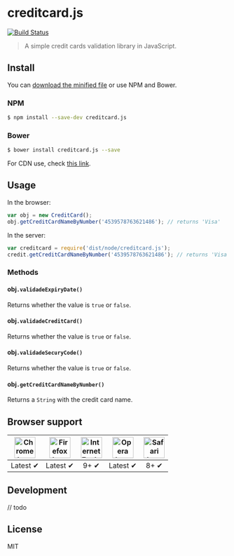 # creditcard.js

[![Build Status](https://api.travis-ci.org/ContaAzul/credicard.js.svg?branch=master)](https://travis-ci.org/ContaAzul/credicard.js)

> A simple credit cards validation library in JavaScript.

## Install

You can [download the minified file](link) or use NPM and Bower.

### NPM

```sh
$ npm install --save-dev creditcard.js
```

### Bower

```sh
$ bower install creditcard.js --save
```

For CDN use, check [this link](link).

## Usage

In the browser:

```javascript
var obj = new CreditCard();
obj.getCreditCardNameByNumber('4539578763621486'); // returns 'Visa'
```

In the server:

```javascript
var creditcard = require('dist/node/creditcard.js');
credit.getCreditCardNameByNumber('4539578763621486'); // returns 'Visa'
```

### Methods

#### obj`.validadeExpiryDate()`

Returns whether the value is `true` or `false`.

#### obj`.validadeCreditCard()`

Returns whether the value is `true` or `false`.

#### obj`.validadeSecuryCode()`

Returns whether the value is `true` or `false`.

#### obj`.getCreditCardNameByNumber()`

Returns a `String` with the credit card name.

## Browser support

| <img src="http://i.imgur.com/dJC1GUv.png" width="48px" height="48px" alt="Chrome logo"> | <img src="http://i.imgur.com/o1m5RcQ.png" width="48px" height="48px" alt="Firefox logo"> | <img src="http://i.imgur.com/8h3iz5H.png" width="48px" height="48px" alt="Internet Explorer logo"> | <img src="http://i.imgur.com/iQV4nmJ.png" width="48px" height="48px" alt="Opera logo"> | <img src="http://i.imgur.com/j3tgNKJ.png" width="48px" height="48px" alt="Safari logo"> |
|:---:|:---:|:---:|:---:|:---:|
| Latest ✔ | Latest ✔ | 9+ ✔ | Latest ✔ | 8+ ✔ |

## Development

// todo

## License

MIT
